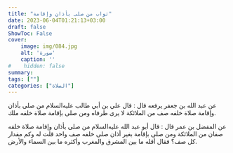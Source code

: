 ```yaml
---
title: "ثواب من صلى بأذان وإقامة"
date: 2023-06-04T01:21:13+03:00
draft: false
ShowToc: False
cover:
    image: img/084.jpg
    alt: 'صورة'
    caption: ''
#    hidden: false
summary: 
tags: [""]
categories: ["الصلاة"]
---
```

عن عبد الله بن جعفر يرفعه قال : قال علي بن أبي طالب عليه‌السلام
من صلى بأذان وإقامة صلاة خلفه صف من الملائكة لا يرى طرفاه 
ومن صلى بإقامة صلاة خلفه ملك.

عن
المفضل بن عمر قال : قال أبو عبد الله عليه‌السلام من صلى بأذان وإقامة صلاة
خلفه صفان من الملائكة ومن صلى بإقامة بغير أذان صلى خلفه صف واحد
قلت له وكم مقدار كل صف؟ فقال أقله ما بين المشرق والمغرب وأكثره
ما بين السماء والأرض.


